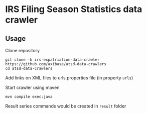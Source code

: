 # IRS Filing Season Statistics data crawler

## Usage

Clone repository

```
git clone -b irs-expatriation-data-crawler https://github.com/axibase/atsd-data-crawlers
cd atsd-data-crawlers
```

Add links on XML files to urls.properties file (in property `urls`)

Start crawler using maven

```
mvn compile exec:java
```

Result series commands would be created in `result` folder